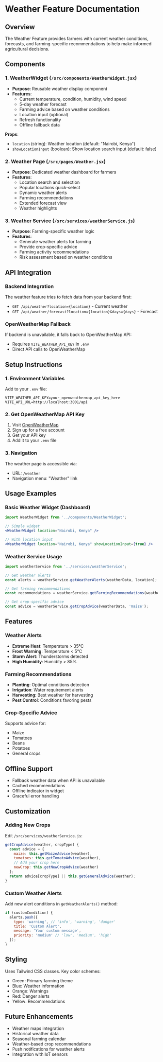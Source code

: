 # Weather Feature Documentation

## Overview
The Weather Feature provides farmers with current weather conditions, forecasts, and farming-specific recommendations to help make informed agricultural decisions.

## Components

### 1. WeatherWidget (`/src/components/WeatherWidget.jsx`)
- **Purpose**: Reusable weather display component
- **Features**:
  - Current temperature, condition, humidity, wind speed
  - 5-day weather forecast
  - Farming advice based on weather conditions
  - Location input (optional)
  - Refresh functionality
  - Offline fallback data

**Props**:
- `location` (string): Weather location (default: "Nairobi, Kenya")
- `showLocationInput` (boolean): Show location search input (default: false)

### 2. Weather Page (`/src/pages/Weather.jsx`)
- **Purpose**: Dedicated weather dashboard for farmers
- **Features**:
  - Location search and selection
  - Popular locations quick-select
  - Dynamic weather alerts
  - Farming recommendations
  - Extended forecast view
  - Weather highlights

### 3. Weather Service (`/src/services/weatherService.js`)
- **Purpose**: Farming-specific weather logic
- **Features**:
  - Generate weather alerts for farming
  - Provide crop-specific advice
  - Farming activity recommendations
  - Risk assessment based on weather conditions

## API Integration

### Backend Integration
The weather feature tries to fetch data from your backend first:
- `GET /api/weather?location={location}` - Current weather
- `GET /api/weather/forecast?location={location}&days={days}` - Forecast

### OpenWeatherMap Fallback
If backend is unavailable, it falls back to OpenWeatherMap API:
- Requires `VITE_WEATHER_API_KEY` in `.env`
- Direct API calls to OpenWeatherMap

## Setup Instructions

### 1. Environment Variables
Add to your `.env` file:
```env
VITE_WEATHER_API_KEY=your_openweathermap_api_key_here
VITE_API_URL=http://localhost:3001/api
```

### 2. Get OpenWeatherMap API Key
1. Visit [OpenWeatherMap](https://openweathermap.org/api)
2. Sign up for a free account
3. Get your API key
4. Add it to your `.env` file

### 3. Navigation
The weather page is accessible via:
- URL: `/weather`
- Navigation menu: "Weather" link

## Usage Examples

### Basic Weather Widget (Dashboard)
```jsx
import WeatherWidget from '../components/WeatherWidget';

// Simple widget
<WeatherWidget location="Nairobi, Kenya" />

// With location input
<WeatherWidget location="Nairobi, Kenya" showLocationInput={true} />
```

### Weather Service Usage
```javascript
import weatherService from '../services/weatherService';

// Get weather alerts
const alerts = weatherService.getWeatherAlerts(weatherData, location);

// Get farming recommendations
const recommendations = weatherService.getFarmingRecommendations(weatherData);

// Get crop-specific advice
const advice = weatherService.getCropAdvice(weatherData, 'maize');
```

## Features

### Weather Alerts
- **Extreme Heat**: Temperature > 35°C
- **Frost Warning**: Temperature < 5°C
- **Storm Alert**: Thunderstorms detected
- **High Humidity**: Humidity > 85%

### Farming Recommendations
- **Planting**: Optimal conditions detection
- **Irrigation**: Water requirement alerts
- **Harvesting**: Best weather for harvesting
- **Pest Control**: Conditions favoring pests

### Crop-Specific Advice
Supports advice for:
- Maize
- Tomatoes
- Beans
- Potatoes
- General crops

## Offline Support
- Fallback weather data when API is unavailable
- Cached recommendations
- Offline indicator in widget
- Graceful error handling

## Customization

### Adding New Crops
Edit `/src/services/weatherService.js`:
```javascript
getCropAdvice(weather, cropType) {
  const advice = {
    maize: this.getMaizeAdvice(weather),
    tomatoes: this.getTomatoAdvice(weather),
    // Add your crop here
    newCrop: this.getNewCropAdvice(weather)
  };
  return advice[cropType] || this.getGeneralAdvice(weather);
}
```

### Custom Weather Alerts
Add new alert conditions in `getWeatherAlerts()` method:
```javascript
if (customCondition) {
  alerts.push({
    type: 'warning', // 'info', 'warning', 'danger'
    title: 'Custom Alert',
    message: 'Your custom message',
    priority: 'medium' // 'low', 'medium', 'high'
  });
}
```

## Styling
Uses Tailwind CSS classes. Key color schemes:
- Green: Primary farming theme
- Blue: Weather information
- Orange: Warnings
- Red: Danger alerts
- Yellow: Recommendations

## Future Enhancements
- Weather maps integration
- Historical weather data
- Seasonal farming calendar
- Weather-based crop recommendations
- Push notifications for weather alerts
- Integration with IoT sensors